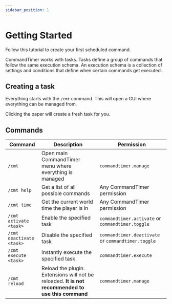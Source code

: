 ```yaml
---
sidebar_position: 1
---
```


# Getting Started

Follow this tutorial to create your first scheduled command.

CommandTimer works with tasks. Tasks define a group of commands that follow the same execution schema. An execution
schema is a collection of settings and conditions that define when certain commands get executed.

## Creating a task

Everything starts with the `/cmt` command. This will open a GUI where everything can be managed from.

Clicking the paper will create a fresh task for you.

## Commands

| Command                  | Description                                                                                       | Permission                                          |
|--------------------------|---------------------------------------------------------------------------------------------------|-----------------------------------------------------|
| `/cmt`                   | Open main CommandTimer menu where everything is managed                                           | `commandtimer.manage`                               |
| `/cmt help`              | Get a list of all possible commands                                                               | Any CommandTimer permission                         |
| `/cmt time`              | Get the current world time the player is in                                                       | Any CommandTimer permission                         |
| `/cmt activate <task>`   | Enable the specified task                                                                         | `commandtimer.activate` or `commandtimer.toggle`    |
| `/cmt deactivate <task>` | Disable the specified task                                                                        | `commandtimer.deactivate`  or `commandtimer.toggle` |
| `/cmt execute <task>`    | Instantly execute the specified task                                                              | `commandtimer.execute`                              |
| `/cmt reload`            | Reload the plugin. Extensions will not be reloaded. **It is not recommended to use this command** | `commandtimer.manage`                               |
